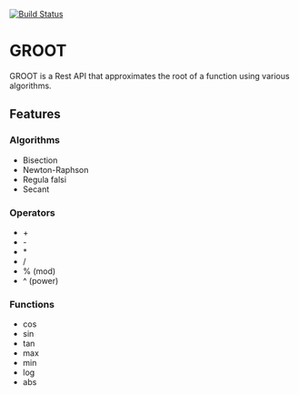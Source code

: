[![Build Status](https://travis-ci.org/Hanksha/groot.svg?branch=master)](https://travis-ci.org/Hanksha/groot)
# GROOT

GROOT is a Rest API that approximates the root of a function using various algorithms.

## Features

### Algorithms
* Bisection
* Newton-Raphson
* Regula falsi
* Secant

### Operators
* \+
* \-
* \*
* /
* % (mod)
* ^ (power)

### Functions
* cos
* sin
* tan
* max
* min
* log
* abs
